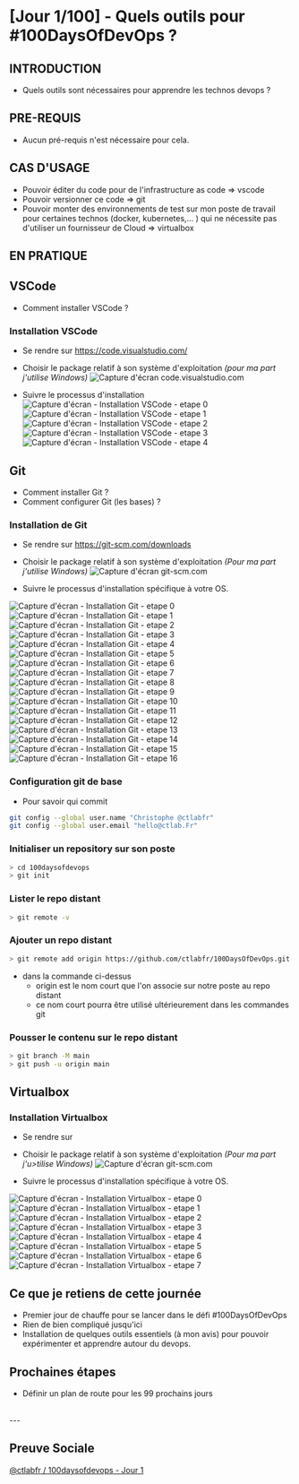 # [Jour 1/100] - Quels outils pour #100DaysOfDevOps ?

## INTRODUCTION

- Quels outils sont nécessaires pour apprendre les technos devops ?

## PRE-REQUIS

- Aucun pré-requis n'est nécessaire pour cela.

## CAS D'USAGE

- Pouvoir éditer du code pour de l'infrastructure as code => vscode
- Pouvoir versionner ce code => git
- Pouvoir monter des environnements de test sur mon poste de travail pour certaines technos (docker, kubernetes,... ) qui ne nécessite pas d'utiliser un fournisseur de Cloud => virtualbox


## EN PRATIQUE

## VSCode

- Comment installer VSCode ? 

### Installation VSCode

- Se rendre sur https://code.visualstudio.com/
- Choisir le package relatif à son système d'exploitation *(pour ma part j'utilise Windows)*
![Capture d'écran code.visualstudio.com](medias/site_vscode_download.png)

- Suivre le processus d'installation
![Capture d'écran - Installation VSCode - etape 0](medias/vscode_installation-etape-00.png)
![Capture d'écran - Installation VSCode - etape 1](medias/vscode_installation-etape-01.png)
![Capture d'écran - Installation VSCode - etape 2](medias/vscode_installation-etape-02.png)
![Capture d'écran - Installation VSCode - etape 3](medias/vscode_installation-etape-03.png)
![Capture d'écran - Installation VSCode - etape 4](medias/vscode_installation-etape-04.png)


## Git

- Comment installer Git ?
- Comment configurer Git (les bases) ?

### Installation de Git

- Se rendre sur https://git-scm.com/downloads
- Choisir le package relatif à son système d'exploitation *(Pour ma part j'utilise Windows)*
![Capture d'écran git-scm.com](medias/site_git-scm_download.png)

 
- Suivre le processus d'installation spécifique à votre OS.

![Capture d'écran - Installation Git - etape 0](medias/git_installation-etape-00.png)
![Capture d'écran - Installation Git - etape 1](medias/git_installation-etape-01.png)
![Capture d'écran - Installation Git - etape 2](medias/git_installation-etape-02.png)
![Capture d'écran - Installation Git - etape 3](medias/git_installation-etape-03.png)
![Capture d'écran - Installation Git - etape 4](medias/git_installation-etape-04.png)
![Capture d'écran - Installation Git - etape 5](medias/git_installation-etape-05.png)
![Capture d'écran - Installation Git - etape 6](medias/git_installation-etape-06.png)
![Capture d'écran - Installation Git - etape 7](medias/git_installation-etape-07.png)
![Capture d'écran - Installation Git - etape 8](medias/git_installation-etape-08.png)
![Capture d'écran - Installation Git - etape 9](medias/git_installation-etape-09.png)
![Capture d'écran - Installation Git - etape 10](medias/git_installation-etape-10.png)
![Capture d'écran - Installation Git - etape 11](medias/git_installation-etape-11.png)
![Capture d'écran - Installation Git - etape 12](medias/git_installation-etape-12.png)
![Capture d'écran - Installation Git - etape 13](medias/git_installation-etape-13.png)
![Capture d'écran - Installation Git - etape 14](medias/git_installation-etape-14.png)
![Capture d'écran - Installation Git - etape 15](medias/git_installation-etape-15.png)
![Capture d'écran - Installation Git - etape 16](medias/git_installation-etape-16.png)


### Configuration git de base 
- Pour savoir qui commit 
```bash
git config --global user.name "Christophe @ctlabfr"
git config --global user.email "hello@ctlab.Fr"
```


### Initialiser un repository sur son poste
```bash
> cd 100daysofdevops
> git init
```

### Lister le repo distant
```bash
> git remote -v
```

### Ajouter un repo distant
```bash
> git remote add origin https://github.com/ctlabfr/100DaysOfDevOps.git
```
- dans la commande ci-dessus
    - origin est le nom court que l'on associe sur notre poste au repo distant 
    - ce nom court pourra être utilisé ultérieurement dans les commandes git

### Pousser le contenu sur le repo distant
```bash
> git branch -M main
> git push -u origin main
```



## Virtualbox

### Installation Virtualbox

- Se rendre sur 
- Choisir le package relatif à son système d'exploitation *(Pour ma part j'u>tilise Windows)*
![Capture d'écran git-scm.com](medias/site_virtualbox_download.png)

 
- Suivre le processus d'installation spécifique à votre OS.

![Capture d'écran - Installation Virtualbox - etape 0](medias/virtualbox_installation-etape-00.png)
![Capture d'écran - Installation Virtualbox - etape 1](medias/virtualbox_installation-etape-01.png)
![Capture d'écran - Installation Virtualbox - etape 2](medias/virtualbox_installation-etape-02.png)
![Capture d'écran - Installation Virtualbox - etape 3](medias/virtualbox_installation-etape-03.png)
![Capture d'écran - Installation Virtualbox - etape 4](medias/virtualbox_installation-etape-04.png)
![Capture d'écran - Installation Virtualbox - etape 5](medias/virtualbox_installation-etape-05.png)
![Capture d'écran - Installation Virtualbox - etape 6](medias/virtualbox_installation-etape-06.png)
![Capture d'écran - Installation Virtualbox - etape 7](medias/virtualbox_installation-etape-07.png)



## Ce que je retiens de cette journée

- Premier jour de chauffe pour se lancer dans le défi #100DaysOfDevOps
- Rien de bien compliqué jusqu'ici
- Installation de quelques outils essentiels (à mon avis) pour pouvoir expérimenter et apprendre autour du devops.

## Prochaines étapes

- Définir un plan de route pour les 99 prochains jours

</br>
---
</br>


## Preuve Sociale

[@ctlabfr / 100daysofdevops - Jour 1]()
